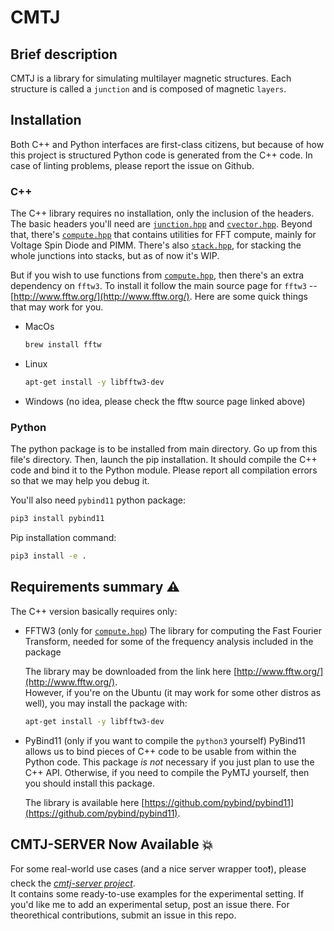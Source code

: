 # CMTJ
## Brief description
CMTJ is a library for simulating multilayer magnetic structures.
Each structure is called a `junction` and is composed of magnetic `layers`.

## Installation 
Both C++ and Python interfaces are first-class citizens, but because of how this project is structured 
Python code is generated from the C++ code. In case of linting problems, please report the issue on Github.
### C++
The C++ library requires no installation, only the inclusion of the headers.
The basic headers you'll need are [`junction.hpp`](core/junction.hpp) and [`cvector.hpp`](core/cvector.hpp).
Beyond that, there's [`compute.hpp`](core/compute.hpp) that contains utilities for FFT compute, mainly for Voltage Spin Diode and PIMM.
There's also [`stack.hpp`](core/stack.hpp), for stacking the whole junctions into stacks, but as of now it's WIP. 

But if you wish to use functions from [`compute.hpp`](core/compute.hpp), then there's an extra dependency on `fftw3`. 
To install it follow the main source page for `fftw3` -- [http://www.fftw.org/](http://www.fftw.org/).
Here are some quick things that may work for you.
* MacOs
  ```bash
  brew install fftw
  ```
* Linux
  ```bash
  apt-get install -y libfftw3-dev
  ```
* Windows 
  (no idea, please check the fftw source page linked above)

### Python
The python package is to be installed from main directory. Go up from this file's directory. 
Then, launch the pip installation. It should compile the C++ code and bind it to the Python module.
Please report all compilation errors so that we may help you debug it.

You'll also need `pybind11` python package:
```bash 
pip3 install pybind11
``` 

Pip installation command:
```bash
pip3 install -e .
```


## Requirements summary :warning:
The C++ version basically requires only:  
* FFTW3  (only for [`compute.hpp`](core/compute.hpp))
  The library for computing the Fast Fourier Transform, needed for some of the frequency analysis included in the package

  The library may be downloaded from the link here [http://www.fftw.org/](http://www.fftw.org/).  
  However, if you're on the Ubuntu (it may work for some other distros as well), you may install the package with:
  ```bash
  apt-get install -y libfftw3-dev
  ```

* PyBind11 (only if you want to compile the `python3` yourself)
  PyBind11 allows us to bind pieces of C++ code to be usable from within the Python code.
  This package *is not* necessary if you just plan to use the C++ API. Otherwise, if you  need to compile the PyMTJ yourself, then you should install this package.

  The library is available here [https://github.com/pybind/pybind11](https://github.com/pybind/pybind11).


## CMTJ-SERVER Now Available :boom:
For some real-world use cases (and a nice server wrapper too:exclamation:), please check the *[cmtj-server project](https://github.com/LemurPwned/cmtj-server)*.   
It contains some ready-to-use examples for the experimental setting. If you'd like me to add an experimental setup, post an issue there. For theorethical contributions, submit an issue in this repo.

